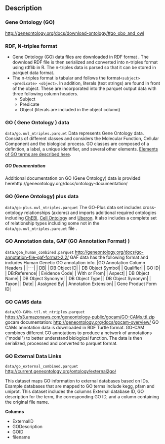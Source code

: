 ## Description

### Gene Ontology (GO)

http://geneontology.org/docs/download-ontology/#go_obo_and_owl

### RDF, N-triples format 
 - Gene Ontology (GO) data files are downloaded in RDF format . The download RDF file is then serialized and converted into n-triples format using rdflib in R. The n-triples data is parsed so that it can be stored in parquet data format. 
 - The n-triples format is tabular and follows the format```<subject> <predicate> <object>```. In addition, literals (text strings) are found in front of the object. These are incorporated into the parquet output data with three following column headers.  
	* Subject
	* Predicate
	* Object  (literals are included in the object column)

### GO ( Gene Ontology ) data 
```data/go.owl_ntriples.parquet```
Data represents Gene Ontology data. Consists of different classes and considers the Molecular Function, Cellular Component and the biological process. GO classes are composed of a definition, a label, a unique identifier, and several other elements.  [Elements of GO terms are described here](http://geneontology.org/docs/ontology/).

##### GO Documentation
Additional documentation on GO (Gene Ontology) data is provided herehttp://geneontology.org/docs/ontology-documentation/

### GO (Gene Ontology) plus data 
```data/go-plus.owl_ntriples.parquet```
The GO-Plus data set includes cross-ontology relationships (axioms) and imports additional required ontologies including [ChEBI](https://www.ebi.ac.uk/chebi/), [Cell Ontology](http://www.obofoundry.org/ontology/cl.html) and [Uberon](http://uberon.github.io/). It also includes a complete set of relationship types including some not in the ```data/go.owl_ntriples.parquet``` file . 

### GO Annotation data, GAF (GO Annotation Format) )
```data/goa_human_combined.parquet```
http://geneontology.org/docs/go-annotation-file-gaf-format-2.2/
GAF data has the following format and includes Human Genetic GO annotation info. 
|GO Annotation Column Headers  | 
|---|
|  DB|
|  DB Object ID|
|  DB Object Symbol|
|  Qualifier|
|  GO ID|
|  DB:Reference|
|  Evidence Code|
|  With or From|
|  Aspect|
|  DB Object Name|
|  DB Object Synonym|
|  DB Object Type|
|  DB Object Synonym|
|  Taxon|
|  Date|
|  Assigned By|
|  Annotation Extension|
|  Gene Product Form ID|

### GO CAMS data
```data/GO-CAMs.ttl.nt_ntriples.parquet```
https://s3.amazonaws.com/geneontology-public/gocam/GO-CAMs.ttl.zip
gocam documentation: http://geneontology.org/docs/gocam-overview/
GO CAMs annotation data is downloaded in RDF Turtle format. GO-CAM combines different GO annotations to produce a network of annotations ("model") to better understand biological function. The data is then serialized, processed and converted to parquet format. 
 
 ### GO External Data Links
 ```data/go_external_combined.parquet```
 http://current.geneontology.org/ontology/external2go/
 
 This dataset maps GO information to external databases based on IDs. Example databases that are mapped to GO terms include kegg, pfam and uniprot. This dataset includes the columns External database ID, GO description for the term, the corresponding GO ID, and a column containing the original file name. 
 
 **Columns**
 * ExternalID
 * GODescription 
 * GOID
 * filename
 
